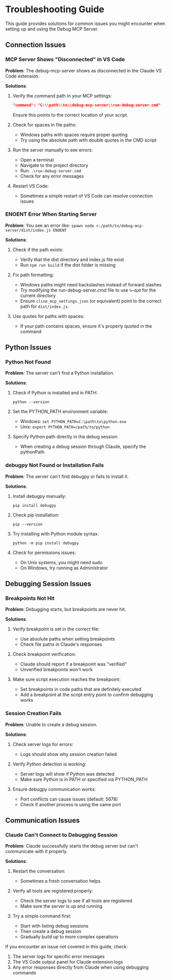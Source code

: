# Troubleshooting Guide

This guide provides solutions for common issues you might encounter when setting up and using the Debug MCP Server.

## Connection Issues

### MCP Server Shows "Disconnected" in VS Code

**Problem**: The debug-mcp-server shows as disconnected in the Claude VS Code extension.

**Solutions**:

1. Verify the command path in your MCP settings:
   ```json
   "command": "C:\\path\\to\\debug-mcp-server\\run-debug-server.cmd"
   ```
   Ensure this points to the correct location of your script.

2. Check for spaces in file paths:
   - Windows paths with spaces require proper quoting
   - Try using the absolute path with double quotes in the CMD script

3. Run the server manually to see errors:
   - Open a terminal
   - Navigate to the project directory
   - Run: `.\run-debug-server.cmd`
   - Check for any error messages

4. Restart VS Code:
   - Sometimes a simple restart of VS Code can resolve connection issues

### ENOENT Error When Starting Server

**Problem**: You see an error like: `spawn node c:/path/to/debug-mcp-server/dist/index.js ENOENT`

**Solutions**:

1. Check if the path exists:
   - Verify that the dist directory and index.js file exist
   - Run `npm run build` if the dist folder is missing

2. Fix path formatting:
   - Windows paths might need backslashes instead of forward slashes
   - Try modifying the run-debug-server.cmd file to use `%~dp0` for the current directory
   - Ensure `cline_mcp_settings.json` (or equivalent) point to the correct path for `dist/index.js`.

3. Use quotes for paths with spaces:
   - If your path contains spaces, ensure it's properly quoted in the command

## Python Issues

### Python Not Found

**Problem**: The server can't find a Python installation.

**Solutions**:

1. Check if Python is installed and in PATH:
   ```
   python --version
   ```

2. Set the PYTHON_PATH environment variable:
   - Windows: `set PYTHON_PATH=C:\path\to\python.exe`
   - Unix: `export PYTHON_PATH=/path/to/python`

3. Specify Python path directly in the debug session:
   - When creating a debug session through Claude, specify the pythonPath

### debugpy Not Found or Installation Fails

**Problem**: The server can't find debugpy or fails to install it.

**Solutions**:

1. Install debugpy manually:
   ```
   pip install debugpy
   ```

2. Check pip installation:
   ```
   pip --version
   ```

3. Try installing with Python module syntax:
   ```
   python -m pip install debugpy
   ```

4. Check for permissions issues:
   - On Unix systems, you might need sudo
   - On Windows, try running as Administrator

## Debugging Session Issues

### Breakpoints Not Hit

**Problem**: Debugging starts, but breakpoints are never hit.

**Solutions**:

1. Verify breakpoint is set in the correct file:
   - Use absolute paths when setting breakpoints
   - Check file paths in Claude's responses

2. Check breakpoint verification:
   - Claude should report if a breakpoint was "verified"
   - Unverified breakpoints won't work

3. Make sure script execution reaches the breakpoint:
   - Set breakpoints in code paths that are definitely executed
   - Add a breakpoint at the script entry point to confirm debugging works

### Session Creation Fails

**Problem**: Unable to create a debug session.

**Solutions**:

1. Check server logs for errors:
   - Logs should show why session creation failed

2. Verify Python detection is working:
   - Server logs will show if Python was detected
   - Make sure Python is in PATH or specified via PYTHON_PATH

3. Ensure debugpy communication works:
   - Port conflicts can cause issues (default: 5678)
   - Check if another process is using the same port

## Communication Issues

### Claude Can't Connect to Debugging Session

**Problem**: Claude successfully starts the debug server but can't communicate with it properly.

**Solutions**:

1. Restart the conversation:
   - Sometimes a fresh conversation helps

2. Verify all tools are registered properly:
   - Check the server logs to see if all tools are registered
   - Make sure the server is up and running

3. Try a simple command first:
   - Start with listing debug sessions
   - Then create a debug session
   - Gradually build up to more complex operations

If you encounter an issue not covered in this guide, check:
1. The server logs for specific error messages
2. The VS Code output panel for Claude extension logs
3. Any error responses directly from Claude when using debugging commands
